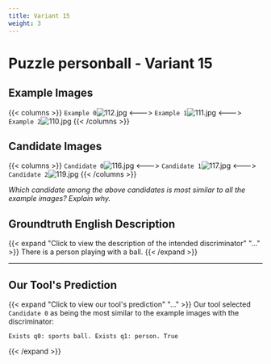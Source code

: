 ```yaml
---
title: Variant 15
weight: 3
---
```


# Puzzle personball - Variant 15

## Example Images
{{< columns >}}
`Example 0`![112.jpg](/natscene_data/images/112.jpg)
<--->
`Example 1`![111.jpg](/natscene_data/images/111.jpg)
<--->
`Example 2`![110.jpg](/natscene_data/images/110.jpg)
{{< /columns >}}

## Candidate Images
{{< columns >}}
`Candidate 0`![116.jpg](/natscene_data/images/116.jpg)
<--->
`Candidate 1`![117.jpg](/natscene_data/images/117.jpg)
<--->
`Candidate 2`![119.jpg](/natscene_data/images/119.jpg)
{{< /columns >}}

*Which candidate among the above candidates is most similar to all the example images? Explain why.*

## Groundtruth English Description

{{< expand "Click to view the description of the intended discriminator" "..." >}}
There is a person playing with a ball.
{{< /expand >}}

---



## Our Tool's Prediction

{{< expand "Click to view our tool's prediction" "..." >}}
Our tool selected `Candidate 0` as being the most similar to the example images with the discriminator:
```plaintext
Exists q0: sports ball. Exists q1: person. True
```
{{< /expand >}}
